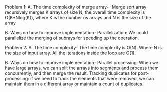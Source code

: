 Problem 1:
A. The time complexity of merge array-
    -Merge sort array recursively merges K arrays of size N, the overall time complexity is O(K*Nlog(K)), where K is the number os arrays and N is the size of the          array 

    
B. Ways on how to improve implementation-
    Parallelization: We could parallelize the merging of subrays for speeding up the operation.


Problem 2:
A. The time complexity-
  The time complexity is O(N). Where N is the size of input array. All the iterations inside the loop are O(1).

  
B. Ways on how to improve implementation-
    Parallel processing: When we have large arrays, we can split the arrays into segments and process them concurrently, and then merge the result.
    Tracking duplicates for post-processing: if we need to track the elements that were removed, we can maintain them in a different array or maintain a count of       duplicates.

